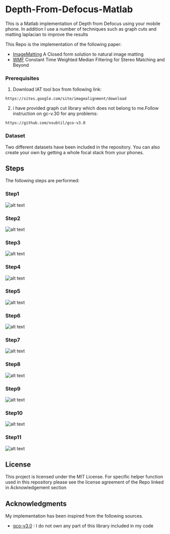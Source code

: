 # Depth-From-Defocus-Matlab
This is a Matlab implementation of Depth from Defocus using your mobile phone. In addition I use a number of techniques such as graph cuts and matting laplacian to improve the results

This Repo is the implementation of the following paper:

* [ImageMatting](https://ieeexplore.ieee.org/document/4359322/) A Closed form solution to natural image matting
* [WMF](https://ieeexplore.ieee.org/document/6751115) Constant Time Weighted Median Filtering for Stereo Matching and Beyond


### Prerequisites
1. Download IAT tool box from following link:
```
https://sites.google.com/site/imagealignment/download
```
2. i have provided graph cut library which does not belong to me.Follow instruction on gc-v.30 for any problems:
```
https://github.com/nsubtil/gco-v3.0

```
### Dataset 
Two different datasets have been included in the repository. You can also create your own by getting a whole focal stack from your phones.

## Steps
 The following steps are performed:
 
### Step1
![alt text](https://github.com/iSarmad/Depth-From-Defocus-Matlab/blob/master/results/1.PNG)

### Step2
![alt text](https://github.com/iSarmad/Depth-From-Defocus-Matlab/blob/master/results/2.PNG)
### Step3
![alt text](https://github.com/iSarmad/Depth-From-Defocus-Matlab/blob/master/results/3.PNG)
### Step4
![alt text](https://github.com/iSarmad/Depth-From-Defocus-Matlab/blob/master/results/4.PNG)
### Step5
![alt text](https://github.com/iSarmad/Depth-From-Defocus-Matlab/blob/master/results/5.PNG)

### Step6
![alt text](https://github.com/iSarmad/Depth-From-Defocus-Matlab/blob/master/results/6.PNG)

### Step7
![alt text](https://github.com/iSarmad/Depth-From-Defocus-Matlab/blob/master/results/7.PNG)
### Step8
![alt text](https://github.com/iSarmad/Depth-From-Defocus-Matlab/blob/master/results/8.PNG)
### Step9
![alt text](https://github.com/iSarmad/Depth-From-Defocus-Matlab/blob/master/results/9.PNG)
### Step10
![alt text](https://github.com/iSarmad/Depth-From-Defocus-Matlab/blob/master/results/10.PNG)

### Step11
![alt text](https://github.com/iSarmad/Depth-From-Defocus-Matlab/blob/master/results/11.PNG)
## License

This project is licensed under the MIT License. 
For specific helper function used in this repository please see the license agreement of the Repo linked in Acknowledgement section

## Acknowledgments
My implementation has been inspired from the following sources.

* [gco-v3.0](https://github.com/nsubtil/gco-v3.0) : I do not own any part of this library included in my code
